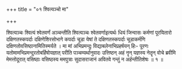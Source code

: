 +++
title = "०१ श्वित्यञ्चो मा"

+++

श्वित्यञ्चः श्वित्यं श्वेतवर्णं अञ्चन्तीति श्वित्यञ्चः श्वेतवर्णाइत्यर्थः धियं जिन्वासः कर्मणां पूरयितारो दक्षिणतस्कपर्दाः दक्षिणेशिरसोभागे कपर्दाः चूडा येषां ते दक्षिणतस्कपर्दाः चूडाकर्मणि दक्षिणतोवसिष्ठानामितिस्मर्यते । मा मां अभिप्रमन्दुः विद्याबलेनाभिप्रहर्षयन् हिः- पूरणः यतोमामभिप्रमन्दुरतोबर्हिषोयज्ञात् परीति पञ्चम्यर्थानुवादः उत्तिष्ठन् अहं नॄन् यज्ञस्य नेतॄन् वोचे ब्रवीमि मेमत्तोदूरात् वसिष्ठाः वसिष्ठस्य ममपुत्राः सुदासराजानं अवितवे गन्तुं न अर्हन्तीतिशेषः ॥ १ ॥